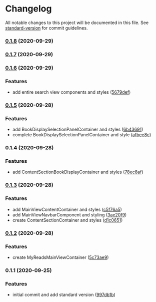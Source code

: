 # Changelog

All notable changes to this project will be documented in this file. See [standard-version](https://github.com/conventional-changelog/standard-version) for commit guidelines.

### [0.1.8](https://github.com/BrandedNomad/MyReads/compare/v0.1.7...v0.1.8) (2020-09-29)

### [0.1.7](https://github.com/BrandedNomad/MyReads/compare/v0.1.6...v0.1.7) (2020-09-29)

### [0.1.6](https://github.com/BrandedNomad/MyReads/compare/v0.1.5...v0.1.6) (2020-09-29)


### Features

* add entire search view components and styles ([5679def](https://github.com/BrandedNomad/MyReads/commit/5679def92e1e4582bfa37f2326f65dfa26a6be60))

### [0.1.5](https://github.com/BrandedNomad/MyReads/compare/v0.1.4...v0.1.5) (2020-09-28)


### Features

* add BookDisplaySelectionPanelContainer and styles ([6b43691](https://github.com/BrandedNomad/MyReads/commit/6b4369180181b2f24f8ed8a0fce53f8108c0a6f2))
* complete BookDisplaySelectionPanelContainer and style ([afbee8c](https://github.com/BrandedNomad/MyReads/commit/afbee8c38001f28e88301782f450f3b5165dd563))

### [0.1.4](https://github.com/BrandedNomad/MyReads/compare/v0.1.3...v0.1.4) (2020-09-28)


### Features

* add ContentSectionBookDisplayContainer and styles ([78ec8af](https://github.com/BrandedNomad/MyReads/commit/78ec8af6d9bb2727853f11e957cc5857aaeeeda8))

### [0.1.3](https://github.com/BrandedNomad/MyReads/compare/v0.1.2...v0.1.3) (2020-09-28)


### Features

* add MainViewContentContainer and styles ([c5f76a5](https://github.com/BrandedNomad/MyReads/commit/c5f76a5c78faf0753d1d7ec4257e59aca61458e4))
* add MainViewNavbarComponent and styling ([3ae20f9](https://github.com/BrandedNomad/MyReads/commit/3ae20f97ae2f7365f9306654f804fc4c324a0a37))
* create ContentSectionContainer and styles ([d1c0651](https://github.com/BrandedNomad/MyReads/commit/d1c065126a16ad7d993cce4359d0f1b9d31c3c17))

### [0.1.2](https://github.com/BrandedNomad/MyReads/compare/v0.1.1...v0.1.2) (2020-09-28)


### Features

* create MyReadsMainViewContainer ([5c73ae9](https://github.com/BrandedNomad/MyReads/commit/5c73ae983efb281df6ea062739d8ec73fa8f7dab))

### 0.1.1 (2020-09-25)


### Features

* initial commit and add standard version ([997db1b](https://github.com/BrandedNomad/MyReads/commit/997db1bd0cbfb5345c044e76f8497d6c06618298))
